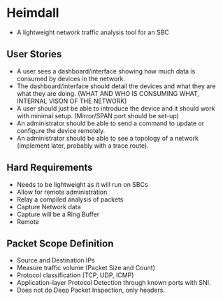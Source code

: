 # Heimdall
* A lightweight network traffic analysis tool for an SBC

## User Stories
* A user sees a dashboard/interface showing how much data is consumed by devices in the network.
* The dashboard/interface should detail the devices and what they are what they are doing. (WHAT AND WHO IS CONSUMING WHAT, INTERNAL VISON OF THE NETWORK) 
* A user should just be able to introduce the device and it should work with minimal setup. (Mirror/SPAN port should be set-up)
* An administrator should be able to send a command to update or configure the device remotely.
* An administrator should be able to see a topology of a network (implement later, probably with a trace route).

## Hard Requirements
* Needs to be lightweight as it will run on SBCs
* Allow for remote administration
* Relay a compiled analysis of packets
* Capture Network data
* Capture will be a Ring Buffer
* Remote 

## Packet Scope Definition
* Source and Destination IPs
* Measure traffic volume (Packet Size and Count)
* Protocol classification (TCP, UDP, ICMP)
* Application-layer Protocol Detection through known ports with SNI.
* Does not do Deep Packet Inspection, only headers.